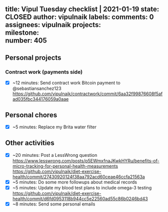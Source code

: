 title:	Vipul Tuesday checklist | 2021-01-19
state:	CLOSED
author:	vipulnaik
labels:	
comments:	0
assignees:	vipulnaik
projects:	
milestone:	
number:	405
--
## Personal projects

### Contract work (payments side)

- [x] ~12 minutes: Send contract work Bitcoin payment to @sebastiansanchez123 https://github.com/vipulnaik/contractwork/commit/6aa32f99876608f5afad035fbc344176059a0aae

## Personal chores

- [x] ~5 minutes: Replace my Brita water filter

## Other activities

- [x] ~20 minutes: Post a LessWrong question https://www.lesswrong.com/posts/p5EWmxfnaJKwkHYRu/benefits-of-micro-tracking-for-personal-health-measurements https://github.com/vipulnaik/diet-exercise-health/commit/27430920124f38aa792acd60ceae46ccfa21563a
- [x] ~5 minutes: Do some more followups about medical records 
- [x] ~5 minutes: Update my blood test plans to include omega-3 testing https://github.com/vipulnaik/diet-exercise-health/commit/d6fd0953118b944cc5e22560ad55c86b0246bd43 
- [x] ~8 minutes: Send some personal emails 
